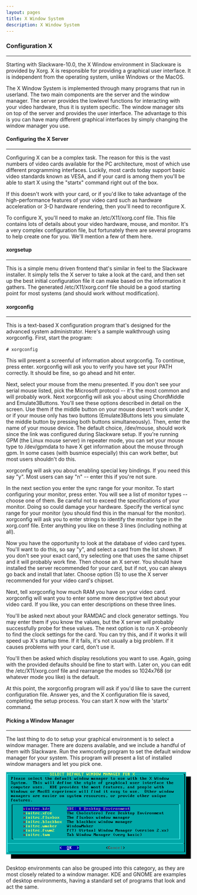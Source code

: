```yaml
---
layout: pages
title: X Window System
description: X Window System
---
```


### Configuration X
---

Starting with Slackware-10.0, the X Window environment in Slackware is provided by Xorg. X is responsible for providing a graphical user interface. It is independent from the operating system, unlike Windows or the MacOS.

The X Window System is implemented through many programs that run in userland. The two main components are the server and the window manager. The server provides the lowlevel functions for interacting with your video hardware, thus it is system specific. The window manager sits on top of the server and provides the user interface. The advantage to this is you can have many different graphical interfaces by simply changing the window manager you use.

#### Configuring the X Server
---

Configuring X can be a complex task. The reason for this is the vast numbers of video cards available for the PC architecture, most of which use different programming interfaces. Luckily, most cards today support basic video standards known as VESA, and if your card is among them you'll be able to start X using the "startx" command right out of the box.

If this doesn't work with your card, or if you'd like to take advantage of the high-performance features of your video card such as hardware acceleration or 3-D hardware rendering, then you'll need to reconfigure X.

To configure X, you'll need to make an /etc/X11/xorg.conf file. This file contains lots of details about your video hardware, mouse, and monitor. It's a very complex configuration file, but fortunately there are several programs to help create one for you. We'll mention a few of them here.

#### xorgsetup
---

This is a simple menu driven frontend that's similar in feel to the Slackware installer. It simply tells the X server to take a look at the card, and then set up the best initial configuration file it can make based on the information it gathers. The generated /etc/X11/xorg.conf file should be a good starting point for most systems (and should work without modification).

#### xorgconfig
---

This is a text-based X configuration program that's designed for the advanced system administrator. Here's a sample walkthrough using xorgconfig. First, start the program:

`# xorgconfig`

This will present a screenful of information about xorgconfig. To continue, press enter. xorgconfig will ask you to verify you have set your PATH correctly. It should be fine, so go ahead and hit enter.

Next, select your mouse from the menu presented. If you don't see your serial mouse listed, pick the Microsoft protocol -- it's the most common and will probably work. Next xorgconfig will ask you about using ChordMiddle and Emulate3Buttons. You'll see these options described in detail on the screen. Use them if the middle button on your mouse doesn't work under X, or if your mouse only has two buttons (Emulate3Buttons lets you simulate the middle button by pressing both buttons simultaneously). Then, enter the name of your mouse device. The default choice, /dev/mouse, should work since the link was configured during Slackware setup. If you're running GPM (the Linux mouse server) in repeater mode, you can set your mouse type to /dev/gpmdata to have X get information about the mouse through gpm. In some cases (with busmice especially) this can work better, but most users shouldn't do this.

xorgconfig will ask you about enabling special key bindings. If you need this say "y". Most users can say "n" -- enter this if you're not sure.

In the next section you enter the sync range for your monitor. To start configuring your monitor, press enter. You will see a list of monitor types -- choose one of them. Be careful not to exceed the specifications of your monitor. Doing so could damage your hardware. Specify the vertical sync range for your monitor (you should find this in the manual for the monitor). xorgconfig will ask you to enter strings to identify the monitor type in the xorg.conf file. Enter anything you like on these 3 lines (including nothing at all).

Now you have the opportunity to look at the database of video card types. You'll want to do this, so say "y", and select a card from the list shown. If you don't see your exact card, try selecting one that uses the same chipset and it will probably work fine. Then choose an X server. You should have installed the server recommended for your card, but if not, you can always go back and install that later. Choose option (5) to use the X server recommended for your video card's chipset.

Next, tell xorgconfig how much RAM you have on your video card. xorgconfig will want you to enter some more descriptive text about your video card. If you like, you can enter descriptions on these three lines.

You'll be asked next about your RAMDAC and clock generator settings. You may enter them if you know the values, but the X server will probably successfully probe for these values. The next option is to run X -probeonly to find the clock settings for the card. You can try this, and if it works it will speed up X's startup time. If it fails, it's not usually a big problem. If it causes problems with your card, don't use it.

You'll then be asked which display resolutions you want to use. Again, going with the provided defaults should be fine to start with. Later on, you can edit the /etc/X11/xorg.conf file and rearrange the modes so 1024x768 (or whatever mode you like) is the default.

At this point, the xorgconfig program will ask if you'd like to save the current configuration file. Answer yes, and the X configuration file is saved, completing the setup process. You can start X now with the 'startx' command.

####  Picking a Window Manager
---

The last thing to do to setup your graphical environment is to select a window manager. There are dozens available, and we include a handful of them with Slackware. Run the xwmconfig program to set the default window manager for your system. This program will present a list of installed window managers and let you pick one.

![Configure](/assets/images/howto/setup_xwmconfig_cl.png)

Desktop environments can also be grouped into this category, as they are most closely related to a window manager. KDE and GNOME are examples of desktop environments, having a standard set of programs that look and act the same.